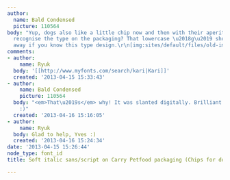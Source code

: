 ```yaml
---
author:
  name: Bald Condensed
  picture: 110564
body: "Yup, dogs also like a little chip now and then with their aperitif. :P Anyone
  recognise the type on the packaging? That lowercase \u2018g\u2019 should give it
  away if you know this type design.\r\n[img:sites/default/files/old-images/bixnchips_4517.jpg]"
comments:
- author:
    name: Ryuk
  body: '[[http://www.myfonts.com/search/kari|Kari]]'
  created: '2013-04-15 15:33:43'
- author:
    name: Bald Condensed
    picture: 110564
  body: "<em>That\u2019s</em> why! It was slanted digitally. Brilliant find, Ryuk.
    :)"
  created: '2013-04-16 15:16:05'
- author:
    name: Ryuk
  body: Glad to help, Yves :)
  created: '2013-04-16 15:24:34'
date: '2013-04-15 15:26:44'
node_type: font_id
title: Soft italic sans/script on Carry Petfood packaging (Chips for dogs)

---
```

